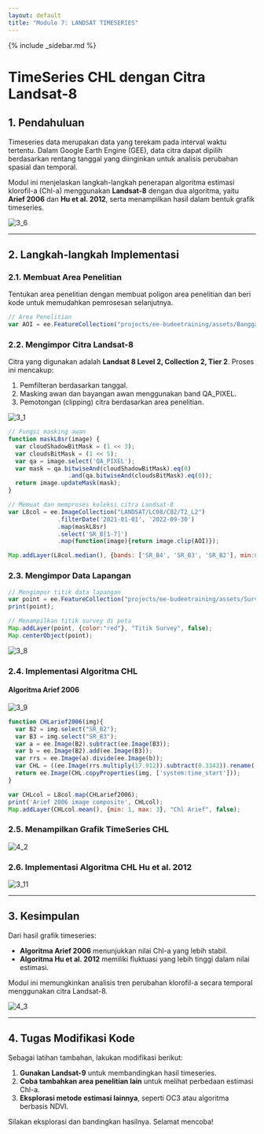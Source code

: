 ```yaml
---
layout: default
title: "Module 7: LANDSAT TIMESERIES"
---
```


{% include _sidebar.md %}

# TimeSeries CHL dengan Citra Landsat-8

## 1. Pendahuluan
Timeseries data merupakan data yang terekam pada interval waktu tertentu. Dalam Google Earth Engine (GEE), data citra dapat dipilih berdasarkan rentang tanggal yang diinginkan untuk analisis perubahan spasial dan temporal.

Modul ini menjelaskan langkah-langkah penerapan algoritma estimasi klorofil-a (Chl-a) menggunakan **Landsat-8** dengan dua algoritma, yaitu **Arief 2006** dan **Hu et al. 2012**, serta menampilkan hasil dalam bentuk grafik timeseries.

![3_6](https://github.com/manessa-md/BUDEE/assets/108891611/d5a72016-90a1-4b55-a187-b3fcf34355d2)

---

## 2. Langkah-langkah Implementasi

### 2.1. Membuat Area Penelitian
Tentukan area penelitian dengan membuat poligon area penelitian dan beri kode untuk memudahkan pemrosesan selanjutnya.
```javascript
// Area Penelitian
var AOI = ee.FeatureCollection("projects/ee-budeetraining/assets/Banggai_area"); // Ganti sesuai aset Anda
```

### 2.2. Mengimpor Citra Landsat-8
Citra yang digunakan adalah **Landsat 8 Level 2, Collection 2, Tier 2**. Proses ini mencakup:
1. Pemfilteran berdasarkan tanggal.
2. Masking awan dan bayangan awan menggunakan band QA_PIXEL.
3. Pemotongan (clipping) citra berdasarkan area penelitian.

![3_1](https://github.com/manessa-md/BUDEE/assets/108891611/50b8ea11-a0e4-42b5-a933-8024b87e765b)

```javascript
// Fungsi masking awan
function maskL8sr(image) {
  var cloudShadowBitMask = (1 << 3);
  var cloudsBitMask = (1 << 5);
  var qa = image.select('QA_PIXEL');
  var mask = qa.bitwiseAnd(cloudShadowBitMask).eq(0)
                 .and(qa.bitwiseAnd(cloudsBitMask).eq(0));
  return image.updateMask(mask);
}

// Memuat dan memproses koleksi citra Landsat-8
var L8col = ee.ImageCollection("LANDSAT/LC08/C02/T2_L2")
              .filterDate('2021-01-01', '2022-09-30')
              .map(maskL8sr)
              .select('SR_B[1-7]')
              .map(function(image){return image.clip(AOI)});

Map.addLayer(L8col.median(), {bands: ['SR_B4', 'SR_B3', 'SR_B2'], min:0, max: 0.3}, "RGB Landsat", false);
```

### 2.3. Mengimpor Data Lapangan
```javascript
// Mengimpor titik data lapangan
var point = ee.FeatureCollection("projects/ee-budeetraining/assets/Survey_point");
print(point);

// Menampilkan titik survey di peta
Map.addLayer(point, {color:"red"}, "Titik Survey", false);
Map.centerObject(point);
```

![3_8](https://github.com/manessa-md/BUDEE/assets/108891611/24a7d901-b981-458e-87ef-80484f8bb553)

### 2.4. Implementasi Algoritma CHL
#### Algoritma Arief 2006

![3_9](https://github.com/manessa-md/BUDEE/assets/108891611/ee940a85-1b04-4f70-a5e2-0539e10f57f5)

```javascript
function CHLarief2006(img){
  var B2 = img.select("SR_B2");
  var B3 = img.select("SR_B3");
  var a = ee.Image(B2).subtract(ee.Image(B3));
  var b = ee.Image(B2).add(ee.Image(B3));
  var rrs = ee.Image(a).divide(ee.Image(b));
  var CHL = ((ee.Image(rrs.multiply(17.912)).subtract(0.3343)).rename('CHLarief2006'));
  return ee.Image(CHL.copyProperties(img, ['system:time_start']));
}

var CHLcol = L8col.map(CHLarief2006);
print('Arief 2006 image composite', CHLcol);
Map.addLayer(CHLcol.mean(), {min: 1, max: 3}, "Chl Arief", false);
```

### 2.5. Menampilkan Grafik TimeSeries CHL

![4_2](https://github.com/manessa-md/BUDEE/assets/108891611/1144d8a0-7dc0-4aae-9086-aa81303326bc)

### 2.6. Implementasi Algoritma CHL Hu et al. 2012

![3_11](https://github.com/manessa-md/BUDEE/assets/108891611/199a131e-5ce9-45cd-8ce2-65a07bff4af0)

---

## 3. Kesimpulan
Dari hasil grafik timeseries:
- **Algoritma Arief 2006** menunjukkan nilai Chl-a yang lebih stabil.
- **Algoritma Hu et al. 2012** memiliki fluktuasi yang lebih tinggi dalam nilai estimasi.

Modul ini memungkinkan analisis tren perubahan klorofil-a secara temporal menggunakan citra Landsat-8.

![4_3](https://github.com/manessa-md/BUDEE/assets/108891611/7fbe2279-97c7-4780-bbaa-882710f2d5a3)

---

## 4. Tugas Modifikasi Kode
Sebagai latihan tambahan, lakukan modifikasi berikut:
1. **Gunakan Landsat-9** untuk membandingkan hasil timeseries.
2. **Coba tambahkan area penelitian lain** untuk melihat perbedaan estimasi Chl-a.
3. **Eksplorasi metode estimasi lainnya**, seperti OC3 atau algoritma berbasis NDVI.

Silakan eksplorasi dan bandingkan hasilnya. Selamat mencoba!


